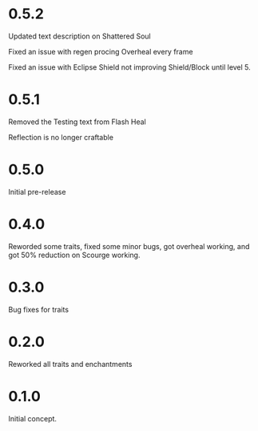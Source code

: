 # 0.5.2

Updated text description on Shattered Soul

Fixed an issue with regen procing Overheal every frame

Fixed an issue with Eclipse Shield not improving Shield/Block until level 5.

# 0.5.1

Removed the Testing text from Flash Heal

Reflection is no longer craftable   

# 0.5.0

Initial pre-release

# 0.4.0

Reworded some traits, fixed some minor bugs, got overheal working, and got 50% reduction on Scourge working.

# 0.3.0

Bug fixes for traits

# 0.2.0

Reworked all traits and enchantments

# 0.1.0

Initial concept.